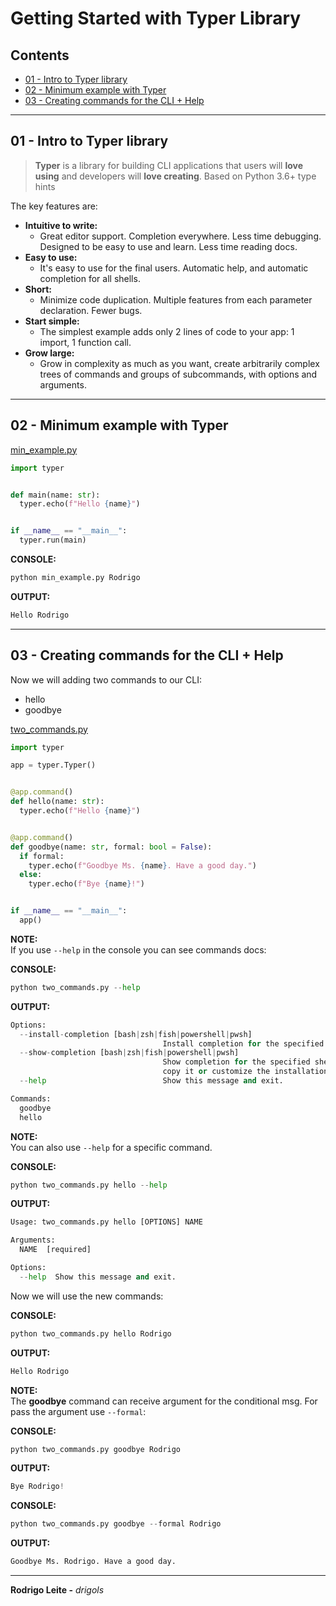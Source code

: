 # Getting Started with Typer Library

## Contents

 - [01 - Intro to Typer library](#intro)
 - [02 - Minimum example with Typer](#min)
 - [03 - Creating commands for the CLI + Help](#add-commands)

---

<div id="intro"></div>

## 01 - Intro to Typer library

> **Typer** is a library for building CLI applications that users will **love using** and developers will **love creating**. Based on Python 3.6+ type hints

The key features are:

 - **Intuitive to write:**
   - Great editor support. Completion everywhere. Less time debugging. Designed to be easy to use and learn. Less time reading docs.
 - **Easy to use:**
   - It's easy to use for the final users. Automatic help, and automatic completion for all shells.
 - **Short:**
   - Minimize code duplication. Multiple features from each parameter declaration. Fewer bugs.
 - **Start simple:**
   - The simplest example adds only 2 lines of code to your app: 1 import, 1 function call.
 - **Grow large:**
   - Grow in complexity as much as you want, create arbitrarily complex trees of commands and groups of subcommands, with options and arguments.

---

<div id="min"></div>

## 02 - Minimum example with Typer

[min_example.py](src/min_example.py)
```python
import typer


def main(name: str):
  typer.echo(f"Hello {name}")


if __name__ == "__main__":
  typer.run(main)
```

**CONSOLE:**  
```python
python min_example.py Rodrigo
```

**OUTPUT:**  
```python
Hello Rodrigo
```

---

<div id="add-commands"></div>

## 03 - Creating commands for the CLI + Help

Now we will adding two commands to our CLI:

 - hello
 - goodbye


[two_commands.py](src/two_commands.py)
```python
import typer

app = typer.Typer()


@app.command()
def hello(name: str):
  typer.echo(f"Hello {name}")


@app.command()
def goodbye(name: str, formal: bool = False):
  if formal:
    typer.echo(f"Goodbye Ms. {name}. Have a good day.")
  else:
    typer.echo(f"Bye {name}!")


if __name__ == "__main__":
  app()
```

**NOTE:**  
If you use `--help` in the console you can see commands docs:

**CONSOLE:**  
```python
python two_commands.py --help
```

**OUTPUT:**  
```python
Options:
  --install-completion [bash|zsh|fish|powershell|pwsh]
                                  Install completion for the specified shell.
  --show-completion [bash|zsh|fish|powershell|pwsh]
                                  Show completion for the specified shell, to
                                  copy it or customize the installation.
  --help                          Show this message and exit.

Commands:
  goodbye
  hello
```

**NOTE:**  
You can also use `--help` for a specific command.


**CONSOLE:**  
```python
python two_commands.py hello --help
```

**OUTPUT:**  
```python
Usage: two_commands.py hello [OPTIONS] NAME

Arguments:
  NAME  [required]

Options:
  --help  Show this message and exit.
```

Now we will use the new commands:


**CONSOLE:**  
```python
python two_commands.py hello Rodrigo
```

**OUTPUT:**  
```python
Hello Rodrigo
```

**NOTE:**  
The **goodbye** command can receive argument for the conditional msg. For pass the argument use `--formal`:

**CONSOLE:**  
```python
python two_commands.py goodbye Rodrigo
```

**OUTPUT:**  
```python
Bye Rodrigo!
```

**CONSOLE:**  
```python
python two_commands.py goodbye --formal Rodrigo
```

**OUTPUT:**  
```python
Goodbye Ms. Rodrigo. Have a good day.
```

---

**Rodrigo Leite -** *drigols*
